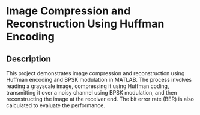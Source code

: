 # Image Compression and Reconstruction Using Huffman Encoding
## Description
This project demonstrates image compression and reconstruction using Huffman encoding and BPSK modulation in MATLAB. The process involves reading a grayscale image, compressing it using Huffman coding, transmitting it over a noisy channel using BPSK modulation, and then reconstructing the image at the receiver end. The bit error rate (BER) is also calculated to evaluate the performance.

